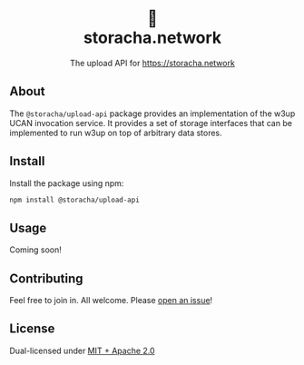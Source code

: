 <h1 align="center">🐔<br/>storacha.network</h1>
<p align="center">The upload API for <a href="https://storacha.network">https://storacha.network</a></p>

## About

The `@storacha/upload-api` package provides an implementation of the w3up
UCAN invocation service. It provides a set of storage interfaces that can
be implemented to run w3up on top of arbitrary data stores.

## Install

Install the package using npm:
```bash
npm install @storacha/upload-api
```

## Usage

Coming soon!

## Contributing

Feel free to join in. All welcome. Please [open an issue](https://github.com/storacha/upload-service/issues)!

## License

Dual-licensed under [MIT + Apache 2.0](https://github.com/storacha/upload-service/blob/main/license.md)
